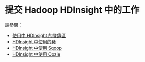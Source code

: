 <properties
    pageTitle="提交中 HDInsight Hadoop 工作 |Microsoft Azure"
    description="瞭解如何將提交到 Azure HDInsight Hadoop Hadoop 工作。"
    editor="cgronlun"
    manager="jhubbard"
    services="hdinsight"
    documentationCenter=""
    tags="azure-portal"
    authors="mumian"/>

<tags
    ms.service="hdinsight"
    ms.workload="big-data"
    ms.tgt_pltfrm="na"
    ms.devlang="na"
    ms.topic="article"
    ms.date="09/14/2016"
    ms.author="jgao"/>

# <a name="submit-hadoop-jobs-in-hdinsight"></a>提交 Hadoop HDInsight 中的工作

請參閱︰ 

- [使用中 HDInsight 的登錄區](hdinsight-use-hive.md)
- [HDInsight 中使用的豬](hdinsight-use-pig.md)
- [HDInsight 中使用 Sqoop](hdinsight-use-sqoop.md)
- [HDInsight 中使用 Oozie](hdinsight-use-oozie.md)
